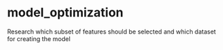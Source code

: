 # model_optimization
Research which subset of features should be selected and which dataset for creating the model
